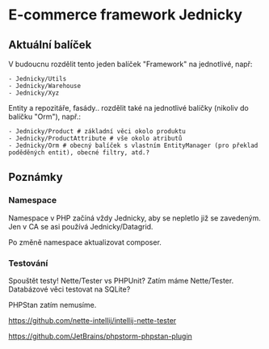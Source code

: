 # E-commerce framework Jednicky

## Aktuální balíček

V budoucnu rozdělit tento jeden balíček "Framework" na jednotlivé, např:
```
- Jednicky/Utils
- Jednicky/Warehouse
- Jednicky/Xyz
```
Entity a repozitáře, fasády.. rozdělit také na jednotlivé balíčky (nikoliv do balíčku "Orm"), např.:
```- Jednicky/Order
- Jednicky/Product # základní věci okolo produktu
- Jednicky/ProductAttribute # vše okolo atributů
- Jednicky/Orm # obecný balíček s vlastním EntityManager (pro překlad poděděných entit), obecné filtry, atd.?
```

## Poznámky

### Namespace

Namespace v PHP začíná vždy Jednicky, aby se nepletlo již se zavedeným. Jen v CA se asi používá Jednicky/Datagrid.

Po změně namespace aktualizovat composer.

### Testování

Spouštět testy! 
Nette/Tester vs PHPUnit? Zatím máme Nette/Tester.
Databázové věci testovat na SQLite? 

PHPStan zatím nemusíme.


https://github.com/nette-intellij/intellij-nette-tester

https://github.com/JetBrains/phpstorm-phpstan-plugin
